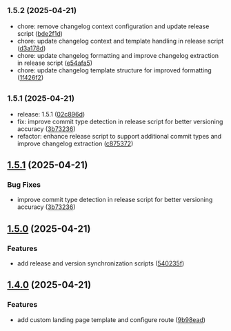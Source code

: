 ## <small>1.5.2 (2025-04-21)</small>

* chore: remove changelog context configuration and update release script ([bde2f1d](https://github.com/panteLx/easynews-plus-plus/commit/bde2f1d))
* chore: update changelog context and template handling in release script ([d3a178d](https://github.com/panteLx/easynews-plus-plus/commit/d3a178d))
* chore: update changelog formatting and improve changelog extraction in release script ([e54afa5](https://github.com/panteLx/easynews-plus-plus/commit/e54afa5))
* chore: update changelog template structure for improved formatting ([1f426f2](https://github.com/panteLx/easynews-plus-plus/commit/1f426f2))



## <small>1.5.1 (2025-04-21)</small>

* release: 1.5.1 ([02c896d](https://github.com/panteLx/easynews-plus-plus/commit/02c896d))
* fix: improve commit type detection in release script for better versioning accuracy ([3b73236](https://github.com/panteLx/easynews-plus-plus/commit/3b73236))
* refactor: enhance release script to support additional commit types and improve changelog extraction ([c875372](https://github.com/panteLx/easynews-plus-plus/commit/c875372))



## [1.5.1](https://github.com/panteLx/easynews-plus-plus/compare/v1.5.0...v1.5.1) (2025-04-21)

### Bug Fixes

- improve commit type detection in release script for better versioning accuracy ([3b73236](https://github.com/panteLx/easynews-plus-plus/commit/3b7323658a9711cada05856952d5ca7c205e0d09))

## [1.5.0](https://github.com/panteLx/easynews-plus-plus/compare/v1.4.0...v1.5.0) (2025-04-21)

### Features

- add release and version synchronization scripts ([540235f](https://github.com/panteLx/easynews-plus-plus/commit/540235f5f172c93a4446952317140766146192b2))

## [1.4.0](https://github.com/panteLx/easynews-plus-plus/compare/v1.3.4...v1.4.0) (2025-04-21)

### Features

- add custom landing page template and configure route ([9b98ead](https://github.com/panteLx/easynews-plus-plus/commit/9b98ead8b7f3dfbaaf06ef30ed78db4b32abd87b))
